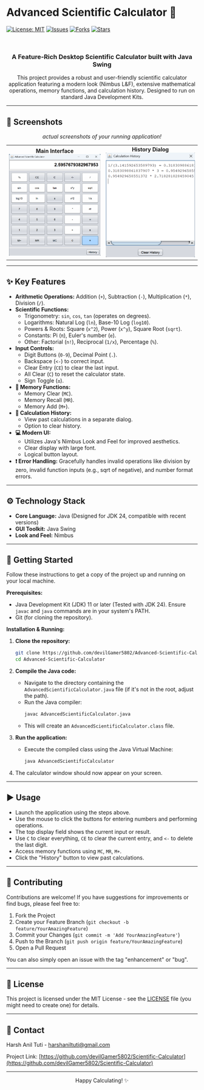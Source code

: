 # Advanced Scientific Calculator 🧮

[![License: MIT](https://img.shields.io/badge/License-MIT-yellow.svg)](https://opensource.org/licenses/MIT)
[![Issues](https://img.shields.io/github/issues/devilGamer5802/Scientific-Calculator)](https://github.com/devilGamer5802/Scientific-Calculator/issues)
[![Forks](https://img.shields.io/github/forks/devilGamer5802/Scientific-Calculator?style=social)](https://github.com/devilGamer5802/Scientific-Calculator/network/members)
[![Stars](https://img.shields.io/github/stars/devilGamer5802/Scientific-Calculator?style=social)](https://github.com/devilGamer5802/Scientific-Calculator/stargazers)

<br/>

<p align="center">
  <!-- Optional: Add your project logo/icon here if you have one -->
  <!-- <img src="docs/logo.png" alt="Calculator Icon" width="120"/> -->
</p>

<h3 align="center">A Feature-Rich Desktop Scientific Calculator built with Java Swing</h3>

<p align="center">
  This project provides a robust and user-friendly scientific calculator application featuring a modern look (Nimbus L&F), extensive mathematical operations, memory functions, and calculation history. Designed to run on standard Java Development Kits.
</p>

---

## 📸 Screenshots

<p align="center">
  <em>actual screenshots of your running application!</em>
</p>
<table align="center">
  <tr>
    <td align="center"><strong>Main Interface</strong><br/><img src="MAIN.png" alt="Calculator Main Interface" width="400"/></td>
    <td align="center"><strong>History Dialog</strong><br/><img src="HISTORY.png" alt="History Dialog" width="400"/></td>
  </tr>
  <!-- Add more screenshots if needed -->
</table>

---

## ✨ Key Features

*   **Arithmetic Operations:** Addition (`+`), Subtraction (`-`), Multiplication (`*`), Division (`/`).
*   **Scientific Functions:**
    *   Trigonometry: `sin`, `cos`, `tan` (operates on degrees).
    *   Logarithms: Natural Log (`ln`), Base-10 Log (`log10`).
    *   Powers & Roots: Square (`x^2`), Power (`x^y`), Square Root (`sqrt`).
    *   Constants: Pi (`π`), Euler's number (`e`).
    *   Other: Factorial (`n!`), Reciprocal (`1/x`), Percentage (`%`).
*   **Input Controls:**
    *   Digit Buttons (`0-9`), Decimal Point (`.`).
    *   Backspace (`<-`) to correct input.
    *   Clear Entry (`CE`) to clear the last input.
    *   All Clear (`C`) to reset the calculator state.
    *   Sign Toggle (`±`).
*   **💾 Memory Functions:**
    *   Memory Clear (`MC`).
    *   Memory Recall (`MR`).
    *   Memory Add (`M+`).
*   **📜 Calculation History:**
    *   View past calculations in a separate dialog.
    *   Option to clear history.
*   **💻 Modern UI:**
    *   Utilizes Java's Nimbus Look and Feel for improved aesthetics.
    *   Clear display with large font.
    *   Logical button layout.
*   **❗ Error Handling:** Gracefully handles invalid operations like division by zero, invalid function inputs (e.g., sqrt of negative), and number format errors.

---

## ⚙️ Technology Stack

*   **Core Language:** Java (Designed for JDK 24, compatible with recent versions)
*   **GUI Toolkit:** Java Swing
*   **Look and Feel:** Nimbus

---

## 🔧 Getting Started

Follow these instructions to get a copy of the project up and running on your local machine.

**Prerequisites:**

*   Java Development Kit (JDK) 11 or later (Tested with JDK 24). Ensure `javac` and `java` commands are in your system's PATH.
*   Git (for cloning the repository).

**Installation & Running:**

1.  **Clone the repository:**
    ```bash
    git clone https://github.com/devilGamer5802/Advanced-Scientific-Calculator.git
    cd Advanced-Scientific-Calculator
    ```

2.  **Compile the Java code:**
    *   Navigate to the directory containing the `AdvancedScientificCalculator.java` file (if it's not in the root, adjust the path).
    *   Run the Java compiler:
        ```bash
        javac AdvancedScientificCalculator.java
        ```
    *   This will create an `AdvancedScientificCalculator.class` file.

3.  **Run the application:**
    *   Execute the compiled class using the Java Virtual Machine:
        ```bash
        java AdvancedScientificCalculator
        ```

4.  The calculator window should now appear on your screen.

---

## ▶️ Usage

*   Launch the application using the steps above.
*   Use the mouse to click the buttons for entering numbers and performing operations.
*   The top display field shows the current input or result.
*   Use `C` to clear everything, `CE` to clear the current entry, and `<-` to delete the last digit.
*   Access memory functions using `MC`, `MR`, `M+`.
*   Click the "History" button to view past calculations.

---

## 🤝 Contributing

Contributions are welcome! If you have suggestions for improvements or find bugs, please feel free to:

1.  Fork the Project
2.  Create your Feature Branch (`git checkout -b feature/YourAmazingFeature`)
3.  Commit your Changes (`git commit -m 'Add YourAmazingFeature'`)
4.  Push to the Branch (`git push origin feature/YourAmazingFeature`)
5.  Open a Pull Request

You can also simply open an issue with the tag "enhancement" or "bug".

---

## 📄 License

This project is licensed under the MIT License - see the [LICENSE](LICENSE) file (you might need to create one) for details.

---

## 📧 Contact

Harsh Anil Tuti - [harshaniltuti@gmail.com](mailto:harshaniltuti@gmail.com)

Project Link: [https://github.com/devilGamer5802/Scientific-Calculator](https://github.com/devilGamer5802/Scientific-Calculator)

---

<p align="center">Happy Calculating! ✨</p>
